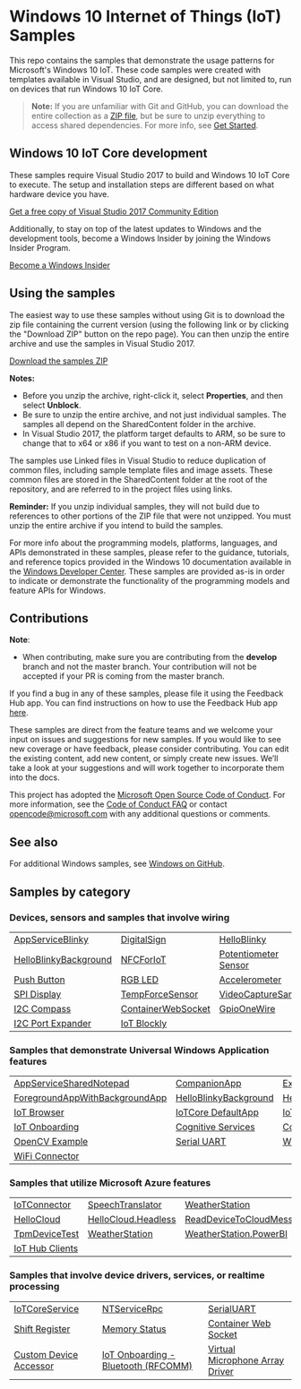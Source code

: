 <!---
  samplefwlink: https://go.microsoft.com/fwlink/?linkid=860459
--->

# Windows 10 Internet of Things (IoT) Samples

This repo contains the samples that demonstrate the usage patterns for Microsoft's Windows 10 IoT. These code samples were created with templates available in Visual Studio, and are designed, but not limited to, run on devices that run Windows 10 IoT Core.

> **Note:** If you are unfamiliar with Git and GitHub, you can download the entire collection as a 
> [ZIP file](../../archive/master.zip), but be 
> sure to unzip everything to access shared dependencies. For more info, see [Get Started](https://docs.microsoft.com/en-us/windows/iot-core/getstarted). 

## Windows 10 IoT Core development

These samples require Visual Studio 2017 to build and Windows 10 IoT Core to execute.  The setup and installation steps are different based on what hardware device you have.

   [Get a free copy of Visual Studio 2017 Community Edition](http://go.microsoft.com/fwlink/p/?LinkID=280676)

Additionally, to stay on top of the latest updates to Windows and the development tools, become a Windows Insider by joining the Windows Insider Program.

   [Become a Windows Insider](https://insider.windows.com/)

## Using the samples

The easiest way to use these samples without using Git is to download the zip file containing the current version (using the following link or by clicking the "Download ZIP" button on the repo page). You can then unzip the entire archive and use the samples in Visual Studio 2017.

   [Download the samples ZIP](../../archive/master.zip)

   **Notes:** 
   * Before you unzip the archive, right-click it, select **Properties**, and then select **Unblock**.
   * Be sure to unzip the entire archive, and not just individual samples. The samples all depend on the SharedContent folder in the archive.   
   * In Visual Studio 2017, the platform target defaults to ARM, so be sure to change that to x64 or x86 if you want to test on a non-ARM device. 

The samples use Linked files in Visual Studio to reduce duplication of common files, including sample template files and image assets. These common files are stored in the SharedContent folder at the root of the repository, and are referred to in the project files using links.

**Reminder:** If you unzip individual samples, they will not build due to references to other portions of the ZIP file that were not unzipped. You must unzip the entire archive if you intend to build the samples.

For more info about the programming models, platforms, languages, and APIs demonstrated in these samples, please refer to the guidance, tutorials, and reference topics provided in the Windows 10 documentation available in the [Windows Developer Center](http://go.microsoft.com/fwlink/p/?LinkID=532421). These samples are provided as-is in order to indicate or demonstrate the functionality of the programming models and feature APIs for Windows.

## Contributions

**Note**:
* When contributing, make sure you are contributing from the **develop** branch and not the master branch. Your contribution will not be accepted if your PR is coming from the master branch. 

If you find a bug in any of these samples, please file it using the Feedback Hub app. You can find instructions on how to use the Feedback Hub app [here](https://social.msdn.microsoft.com/Forums/en-US/fad1c6a0-e578-44a7-8e8d-95cc28c06ccd/need-logs-if-your-device-hasnt-updated-to-the-latest-iotcore-version?forum=WindowsIoT).

These samples are direct from the feature teams and we welcome your input on issues and suggestions for new samples. If you would like to see new coverage or have feedback, please consider contributing. You can edit the existing content, add new content, or simply create new issues. We’ll take a look at your suggestions and will work together to incorporate them into the docs.

This project has adopted the [Microsoft Open Source Code of Conduct](https://opensource.microsoft.com/codeofconduct/).
For more information, see the [Code of Conduct FAQ](https://opensource.microsoft.com/codeofconduct/faq/)
or contact [opencode@microsoft.com](mailto:opencode@microsoft.com) with any additional questions or comments.

## See also

For additional Windows samples, see [Windows on GitHub](http://microsoft.github.io/windows/). 

## Samples by category

### Devices, sensors and samples that involve wiring

<table>
 <tr>
  <td><a href="Samples/AppServiceBlinky">AppServiceBlinky</a></td>
  <td><a href="Samples/DigitalSign">DigitalSign</a></td>
  <td><a href="Samples/HelloBlinky">HelloBlinky</a></td>
 </tr>
 </tr>
 <tr>
  <td><a href="Samples/HelloBlinkyBackground">HelloBlinkyBackground</a></td>
  <td><a href="Samples/NFCForIoT">NFCForIoT</a></td>
  <td><a href="Samples/PotentiometerSensor">Potentiometer Sensor</a></td> </tr>
 <tr>
  <td><a href="Samples/PushButton">Push Button</a></td>
  <td><a href="Samples/RGBLED">RGB LED</a></td>
  <td><a href="Samples/Accelerometer">Accelerometer</a></td>
 </tr>
 <tr>
  <td><a href="Samples/SPIDisplay">SPI Display</a></td>
  <td><a href="Samples/TempForceSensor">TempForceSensor</a></td>
  <td><a href="Samples/VideoCaptureSample">VideoCaptureSample</a></td>
 </tr>
  <tr>
  <td><a href="Samples/I2CCompass">I2C Compass</a></td>
  <td><a href="Samples/ContainerWebSocket">ContainerWebSocket</a></td>
  <td><a href="Samples/GpioOneWire">GpioOneWire</a></td>
 </tr>
  <tr>
  <td><a href="Samples/I2cPortExpander">I2C Port Expander</a></td>
  <td><a href="Samples/IoTBlockly">IoT Blockly</a></td>
 </tr>
</table>

### Samples that demonstrate Universal Windows Application features 

<table>
 <tr>
  <td><a href="Samples/AppServiceSharedNotepad">AppServiceSharedNotepad</a></td>
  <td><a href="Samples/CompanionApp">CompanionApp</a></td>
  <td><a href="Samples/ExternalProcessLauncher">ExternalProcessLauncher</a></td>
 </tr>
 <tr>
  <td><a href="Samples/ForegroundAppWithBackgroundApp">ForegroundAppWithBackgroundApp</a></td>
  <td><a href="Samples/HelloBlinkyBackground">HelloBlinkyBackground</a></td>
  <td><a href="Samples/HelloWorld">HelloWorld</a></td>
 </tr>
 <tr>
  <td><a href="Samples/IoTBrowser">IoT Browser</a></td>
  <td><a href="Samples/IoTCoreDefaultApp">IoTCore DefaultApp</a></td>
  <td><a href="Samples/IoTCoreMediaPlayer">IoTCore MediaPlayer</a></td>
 </tr>
 <tr>
  <td><a href="Samples/IoTOnboarding">IoT Onboarding</a></td>
  <td><a href="Samples/CognitiveServicesExample">Cognitive Services</a></td>
  <td><a href="Samples/CompanionApp">Companion App</a></td>
 </tr>
  <tr>
  <td><a href="Samples/OpenCVExample">OpenCV Example</a></td>
  <td><a href="Samples/SerialUART">Serial UART</a></td>
  <td><a href="Samples/WebcamApp">Webcam App</a></td>
 </tr>
  <tr>
 <td><a href="Samples/WiFiConnector">WiFi Connector</a></td>
 </tr>
</table>

### Samples that utilize Microsoft Azure features

<table>
  <tr>
  <td><a href="Samples/IoTConnector">IoTConnector</a></td>
  <td><a href="Samples/SpeechTranslator">SpeechTranslator</a></td>
  <td><a href="Samples/WeatherStation">WeatherStation</a></td>
 </tr>
 <tr>
  <td><a href="Samples/Azure/HelloCloud">HelloCloud</a></td>
  <td><a href="Samples/Azure/HelloCloud.Headless">HelloCloud.Headless</a></td>
  <td><a href="Samples/Azure/ReadDeviceToCloudMessages">ReadDeviceToCloudMessages</a></td>
 </tr>
 <tr>
  <td><a href="Samples/Azure/TpmDeviceTest">TpmDeviceTest</a></td>
  <td><a href="Samples/Azure/WeatherStation">WeatherStation</a></td>
  <td><a href="Samples/Azure/WeatherStation.PowerBI">WeatherStation.PowerBI</a></td>
 </tr>
 <tr>
  <td><a href="Samples/Azure/IoTHubClients">IoT Hub Clients</a></td>
 </tr>
</table>


### Samples that involve device drivers, services, or realtime processing

<table>
 <tr>
  <td><a href="Samples/IoTCoreService">IoTCoreService</a></td>
  <td><a href="Samples/NTServiceRpc">NTServiceRpc</a></td>
  <td><a href="Samples/SerialUART">SerialUART</a></td>
 </tr>
 <tr>
  <td><a href="Samples/ShiftRegister">Shift Register</a></td>
  <td><a href="Samples/MemoryStatus">Memory Status</a></td>
   <td><a href="Samples/ContainerWebSocket">Container Web Socket</a></td>
 </tr>
  <tr>
  <td><a href="Samples/CustomDeviceAccessor">Custom Device Accessor</a></td>
  <td><a href="Samples/IoTOnboarding_RFCOMM">IoT Onboarding - Bluetooth (RFCOMM)</a></td>
   <td><a href="Samples/VirtualMicrophoneArrayDriver">Virtual Microphone Array Driver</a></td>
 </tr>
</table>
